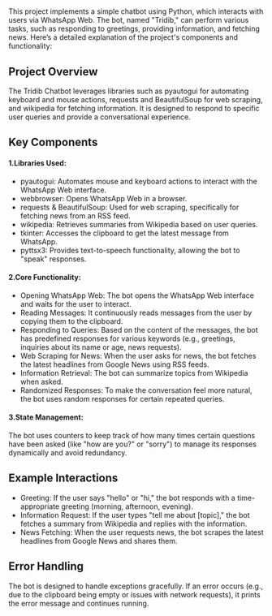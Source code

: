 # 
This project implements a simple chatbot using Python, which interacts with users via WhatsApp Web. The bot, named "Tridib," can perform various tasks, such as responding to greetings, providing information, and fetching news. Here’s a detailed explanation of the project's components and functionality:

## Project Overview
The Tridib Chatbot leverages libraries such as pyautogui for automating keyboard and mouse actions, requests and BeautifulSoup for web scraping, and wikipedia for fetching information. It is designed to respond to specific user queries and provide a conversational experience.

## Key Components
#### 1.Libraries Used:

* pyautogui: Automates mouse and keyboard actions to interact with the WhatsApp Web interface.
* webbrowser: Opens WhatsApp Web in a browser.
* requests & BeautifulSoup: Used for web scraping, specifically for fetching news from an RSS feed.
* wikipedia: Retrieves summaries from Wikipedia based on user queries.
* tkinter: Accesses the clipboard to get the latest message from WhatsApp.
* pyttsx3: Provides text-to-speech functionality, allowing the bot to "speak" responses.
#### 2.Core Functionality:

* Opening WhatsApp Web: The bot opens the WhatsApp Web interface and waits for the user to interact.
* Reading Messages: It continuously reads messages from the user by copying them to the clipboard.
* Responding to Queries: Based on the content of the messages, the bot has predefined responses for various keywords (e.g., greetings, inquiries about its name or age, news requests).
* Web Scraping for News: When the user asks for news, the bot fetches the latest headlines from Google News using RSS feeds.
* Information Retrieval: The bot can summarize topics from Wikipedia when asked.
* Randomized Responses: To make the conversation feel more natural, the bot uses random responses for certain repeated queries.
#### 3.State Management:

The bot uses counters to keep track of how many times certain questions have been asked (like "how are you?" or "sorry") to manage its responses dynamically and avoid redundancy.
## Example Interactions
* Greeting: If the user says "hello" or "hi," the bot responds with a time-appropriate greeting (morning, afternoon, evening).
* Information Request: If the user types "tell me about [topic]," the bot fetches a summary from Wikipedia and replies with the information.
* News Fetching: When the user requests news, the bot scrapes the latest headlines from Google News and shares them.
## Error Handling
The bot is designed to handle exceptions gracefully. If an error occurs (e.g., due to the clipboard being empty or issues with network requests), it prints the error message and continues running.




